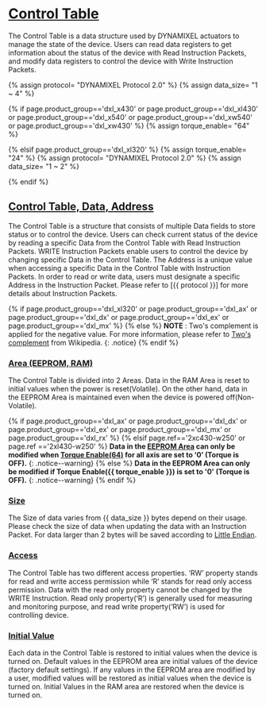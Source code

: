 # [Control Table](#control-table)
The Control Table is a data structure used by DYNAMIXEL actuators to manage the state of the device. Users can read data registers to get information about the status of the device with Read Instruction Packets, and modify data registers to control the device with Write Instruction Packets.

{% assign protocol= "DYNAMIXEL Protocol 2.0" %}
{% assign data_size= "1 ~ 4" %}

{% if page.product_group=='dxl_x430' or page.product_group=='dxl_xl430' or page.product_group=='dxl_x540' or page.product_group=='dxl_xw540' or page.product_group=='dxl_xw430' %}
{% assign torque_enable= "64" %}

{% elsif page.product_group=='dxl_xl320' %}
{% assign torque_enable= "24" %}
{% assign protocol= "DYNAMIXEL Protocol 2.0" %}
{% assign data_size= "1 ~ 2" %}

{% endif %}

## [Control Table, Data, Address](#control-table-data-address)
The Control Table is a structure that consists of multiple Data fields to store status or to control the device. Users can check current status of the device by reading a specific Data from the Control Table with Read Instruction Packets. WRITE Instruction Packets enable users to control the device by changing specific Data in the Control Table. The Address is a unique value when accessing a specific Data in the Control Table with Instruction Packets. In order to read or write data, users must designate a specific Address in the Instruction Packet. Please refer to [{{ protocol }}] for more details about Instruction Packets.

{% if page.product_group=='dxl_xl320' or page.product_group=='dxl_ax' or page.product_group=='dxl_dx' or page.product_group=='dxl_ex' or page.product_group=='dxl_mx' %}
{% else %}
**NOTE** : Two's complement is applied for the negative value. For more information, please refer to [Two's complement] from Wikipedia.
{: .notice}
{% endif %}

### [Area (EEPROM, RAM)](#area-eeprom-ram)
The Control Table is divided into 2 Areas. Data in the RAM Area is reset to initial values when the power is reset(Volatile). On the other hand, data in the EEPROM Area is maintained even when the device is powered off(Non-Volatile).  

{% if page.product_group=='dxl_ax' or page.product_group=='dxl_dx' or page.product_group=='dxl_ex' or page.product_group=='dxl_mx' or page.product_group=='dxl_rx' %}
{% elsif page.ref=='2xc430-w250' or page.ref =='2xl430-w250' %}
**Data in the [EEPROM Area](#eeprom-area) can only be modified when [Torque Enable(64)](#torque-enable) for all axis are set to ‘0’ (Torque is OFF).**
{: .notice--warning}
{% else %} 
**Data in the EEPROM Area can only be modified if Torque Enable({{ torque_enable }}) is set to '0' (Torque is OFF).**
{: .notice--warning}
{% endif %}


### [Size](#size)
The Size of data varies from {{ data_size }} bytes depend on their usage. Please check the size of data when updating the data with an Instruction Packet. For data larger than 2 bytes will be saved according to [Little Endian].

### [Access](#access)
The Control Table has two different access properties. ‘RW’ property stands for read and write access permission while ‘R’ stands for read only access permission. Data with the read only property cannot be changed by the WRITE Instruction. Read only property(‘R’) is generally used for measuring and monitoring purpose, and read write property(‘RW’) is used for controlling device.

### [Initial Value](#initial-value)
Each data in the Control Table is restored to initial values when the device is turned on. Default values in the EEPROM area are initial values of the device (factory default settings). If any values in the EEPROM area are modified by a user, modified values will be restored as initial values when the device is turned on. Initial Values in the RAM area are restored when the device is turned on.

[DYNAMIXEL Protocol 1.0]: /docs/en/dxl/protocol1/
[DYNAMIXEL Protocol 2.0]: /docs/en/dxl/protocol2/
[Two's complement]: https://en.wikipedia.org/wiki/Two%27s_complement
[Little Endian]: https://en.wikipedia.org/wiki/Endianness#Little
